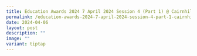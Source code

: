 ```yaml
---
title: Education Awards 2024 7 April 2024 Session 4 (Part 1) @ Cairnhill CC
permalink: /education-awards-2024-7-april-2024-session-4-part-1-cairnhill-cc/
date: 2024-04-06
layout: post
description: ""
image: ""
variant: tiptap
---
```

